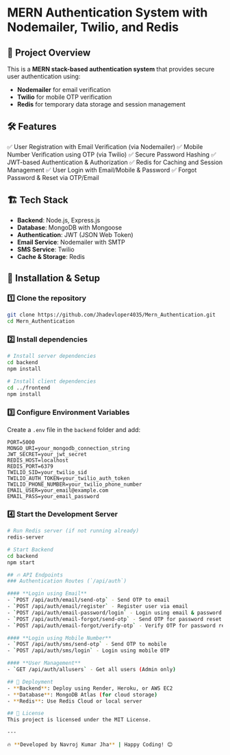 # MERN Authentication System with Nodemailer, Twilio, and Redis

## 🚀 Project Overview
This is a **MERN stack-based authentication system** that provides secure user authentication using:
- **Nodemailer** for email verification
- **Twilio** for mobile OTP verification
- **Redis** for temporary data storage and session management

## 🛠️ Features
✅ User Registration with Email Verification (via Nodemailer)
✅ Mobile Number Verification using OTP (via Twilio)
✅ Secure Password Hashing
✅ JWT-based Authentication & Authorization
✅ Redis for Caching and Session Management
✅ User Login with Email/Mobile & Password
✅ Forgot Password & Reset via OTP/Email

## 🏗️ Tech Stack
- **Backend**: Node.js, Express.js
- **Database**: MongoDB with Mongoose
- **Authentication**: JWT (JSON Web Token)
- **Email Service**: Nodemailer with SMTP
- **SMS Service**: Twilio
- **Cache & Storage**: Redis

## 🔧 Installation & Setup
### 1️⃣ Clone the repository
```sh
git clone https://github.com/Jhadevloper4035/Mern_Authentication.git
cd Mern_Authentication
```
### 2️⃣ Install dependencies
```sh
# Install server dependencies
cd backend
npm install

# Install client dependencies
cd ../frontend
npm install
```

### 3️⃣ Configure Environment Variables
Create a `.env` file in the `backend` folder and add:
```env
PORT=5000
MONGO_URI=your_mongodb_connection_string
JWT_SECRET=your_jwt_secret
REDIS_HOST=localhost
REDIS_PORT=6379
TWILIO_SID=your_twilio_sid
TWILIO_AUTH_TOKEN=your_twilio_auth_token
TWILIO_PHONE_NUMBER=your_twilio_phone_number
EMAIL_USER=your_email@example.com
EMAIL_PASS=your_email_password
```

### 4️⃣ Start the Development Server
```sh
# Run Redis server (if not running already)
redis-server

# Start Backend
cd backend
npm start

## 🔥 API Endpoints
### Authentication Routes (`/api/auth`)

#### **Login using Email**
- `POST /api/auth/email/send-otp` - Send OTP to email
- `POST /api/auth/email/register` - Register user via email
- `POST /api/auth/email-password/login` - Login using email & password
- `POST /api/auth/email-forgot/send-otp` - Send OTP for password reset
- `POST /api/auth/email-forgot/verify-otp` - Verify OTP for password reset

#### **Login using Mobile Number**
- `POST /api/auth/sms/send-otp` - Send OTP to mobile
- `POST /api/auth/sms/login` - Login using mobile OTP

#### **User Management**
- `GET /api/auth/allusers` - Get all users (Admin only)

## 🚀 Deployment
- **Backend**: Deploy using Render, Heroku, or AWS EC2
- **Database**: MongoDB Atlas (for cloud storage)
- **Redis**: Use Redis Cloud or local server

## 📌 License
This project is licensed under the MIT License.

---

🔥 **Developed by Navroj Kumar Jha** | Happy Coding! 😊

